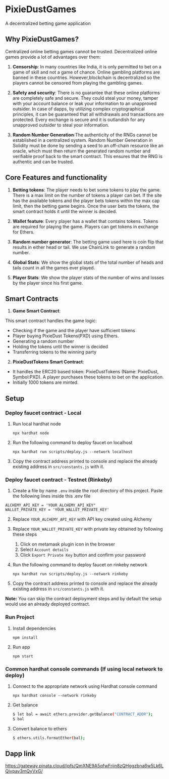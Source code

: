 # PixieDustGames

A decentralized betting game application

## Why PixieDustGames?
Centralized online betting games cannot be trusted. Decentralized online games provide a lot of advantages over them:
1. **Censorship**: In many countries like India, it is only permitted to bet on a game of skill and not a game of chance. Online gambling platforms are banned in these countries. 
However,blockchain is decentralized so the players cannot be censored from playing the gambling games.

2. **Safety and security**: There is no guarantee that these online platforms are completely safe and secure. They could steal your money, tamper with your account balance or leak your information to an unapproved outsider. 
In case of dapps, by utilizing complex cryptographical principles, it can be guaranteed that all withdrawals and transactions are protected. Every exchange is secure and it is outlandish for any unapproved outsider to steal your information.

3. **Random Number Generation**:The authenticity of the RNGs cannot be established in a centralized system. Random Number Generation in Solidity must be done by sending a seed to an off-chain resource like an oracle, which must then return the generated random number and verifiable proof back to the smart contract. This ensures that the RNG is authentic and can be trusted.

## Core Features and functionality

1. **Betting tokens**:
The player needs to bet some tokens to play the game. There is a max limit on the number of tokens a player can bet. If the site has the available tokens and the player bets tokens within the max cap limit, then the betting game begins. Once the user bets the tokens, the smart contract holds it until the winner is decided. 

2. **Wallet feature**:
Every player has a wallet that contains tokens. Tokens are required for playing the game. Players can get tokens in exchange for Ethers.

3. **Random number generator**:
The betting game used here is coin flip that results in either head or tail. We use ChainLink to generate a random number.

4. **Global Stats**:
We show the global stats of the total number of heads and tails count in all the games ever played.

5. **Player Stats**:
We show the player stats of the number of wins and losses by the player since his first game. 


## Smart Contracts

1. **Game Smart Contract**: 

This smart contract handles the game logic:

* Checking if the game and the player have sufficient tokens
* Player buying PixieDust Tokens(PXD) using Ethers.
* Generating a random number
* Holding the tokens until the winner is decided
* Transferring tokens to the winning party

2. **PixieDustTokens Smart Contract**:

* It handles the ERC20 based token: PixieDustTokens
(Name: PixieDust, Symbol:PXD). 
A player purchases these tokens to bet on the application.
* Initially 1000 tokens are minted.



## Setup

### Deploy faucet contract - Local

1. Run local hardhat node 

    `npx hardhat node`

2. Run the following command to deploy faucet on localhost

    `npx hardhat run scripts/deploy.js --network localhost`

3. Copy the contract address printed to console and replace the already existing address in `src/constants.js` with it.


### Deploy faucet contract - Testnet (Rinkeby)

1. Create a file by name `.env` inside the root directory of this project. Paste the following lines inside this .env file

```
ALCHEMY_API_KEY = 'YOUR_ALCHEMY_API_KEY"
WALLET_PRIVATE_KEY = 'YOUR_WALLET_PRIVATE_KEY'
```

2. Replace `YOUR_ALCHEMY_API_KEY` with API key created using Alchemy

3. Replace `YOUR_WALLET_PRIVATE_KEY` with private key obtained by following these steps
    
    1. Click on metamask plugin icon in the browser
    2. Select `Account details`
    3. Click `Export Private Key` button and confirm your password

4. Run the following command to deploy faucet on rinkeby network

    `npx hardhat run scripts/deploy.js --network rinkeby`

5. Copy the contract address printed to console and replace the already existing address in `src/constants.js` with it.

**Note:** You can skip the contract deployment steps and by default the setup would use an already deployed contract.

### Run Project

1. Install dependencies

    `npm install`

2. Run app

    `npm start`

### Common hardhat console commands (If using local network to deploy)

1. Connect to the appropriate network using Hardhat console command
   
   `npx hardhat console --network rinkeby`
    
2. Get balance
    ```bash
    $ let bal = await ethers.provider.getBalance("CONTRACT_ADDR");
    $ bal
    ```
3. Convert balance to ethers
    ```bash
    $ ethers.utils.formatEther(bal);
    ```

## Dapp link
https://gateway.pinata.cloud/ipfs/QmXNE9A5qfwFrijn8zQHggzbna6w5Lk6LQivpav3mQyVxG/

